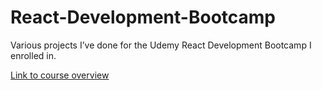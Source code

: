 # React-Development-Bootcamp

Various projects I’ve done for the Udemy React Development Bootcamp I enrolled in.

[Link to course overview](https://www.udemy.com/react-redux/)

